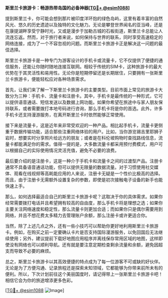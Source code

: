 **斯里兰卡旅游卡：畅游热带岛国的必备神器[[TG💪+ @esim1088](https://t.me/s/esim1088)]**

提到斯里兰卡，你可能会想到那片被印度洋环抱的绿色岛屿，这里有着丰富的自然风光、悠久的历史遗迹以及独特的文化魅力。无论是攀登世界闻名的亚当峰，还是在康提湖畔享受宁静时光，又或是漫步于加勒古城的石板街道，斯里兰卡总能让人流连忘返。然而，对于旅行者来说，如何保持与世界的联系，同时享受高速稳定的网络连接，成为了一个不容忽视的问题。而斯里兰卡旅游卡正是解决这一问题的最佳选择。

斯里兰卡旅游卡是一种专门为游客设计的手机卡或流量卡，它不仅提供了便捷的通信服务，还能让你随时随地连接互联网。相较于传统的SIM卡，这种旅游卡的最大优势在于其灵活性和易用性。无论你是短期停留还是长期居住，只要拥有一张斯里兰卡旅游卡，便能轻松应对各种场景需求。

首先，让我们来了解一下斯里兰卡旅游卡的主要类型。目前市面上常见的旅游卡大致分为三种：手机卡、流量卡和注册卡。其中，手机卡是最传统的一种形式，它可以提供语音通话、短信发送以及数据上网功能。如果你希望在旅途中与家人朋友保持联系，或者需要拨打本地号码进行咨询，那么手机卡将是你的首选。此外，许多手机卡还支持漫游服务，在离开斯里兰卡时依然能够正常使用。

接下来是流量卡，这是近年来非常受欢迎的一种产品。相比起手机卡，流量卡更侧重于数据传输功能，适合那些注重网络体验的用户。比如，当你游览锡吉里耶狮子岩时，想要实时分享照片给远方的朋友；或者是在科伦坡购物时查找路线信息，流量卡都能满足你的需求。值得一提的是，大多数流量卡都采用预付费模式，用户可以根据自己的实际使用情况灵活充值，避免不必要的浪费。

最后要介绍的是注册卡，这是一种介于手机卡和流量卡之间的过渡型产品。注册卡通常不具备语音通话功能，但可以提供无限量的数据流量。对于习惯使用社交媒体、观看在线视频等高耗能应用的人来说，注册卡无疑是一个性价比极高的选择。而且，由于注册卡无需额外设置复杂的参数，即使是初次接触电子设备的新手也能快速上手。

那么，如何选择最适合自己的斯里兰卡旅游卡呢？这取决于你的具体需求。如果你经常需要拨打电话并且希望拥有较高的自由度，那么手机卡将是理想之选；如果你主要关注网络速度和稳定性，那么流量卡则更加合适；而如果你只是偶尔需要用到网络，并且不想花费太多精力去管理账户余额，那么注册卡或许更适合你。

当然，除了上述几点之外，还有一些小技巧可以帮助你更好地利用斯里兰卡旅游卡。例如，在购买之前一定要确认卡片是否支持国际漫游服务，以免回国后无法继续使用；另外，建议提前下载好地图应用程序并离线保存常用区域的地图，这样即使没有网络也可以顺利导航。还有就是要注意定期检查剩余流量和余额，避免因超支而导致不必要的麻烦。

总之，斯里兰卡旅游卡以其高效便捷的特点成为了每一位游客不可或缺的好伙伴。无论是为了方便沟通、记录旅程还是探索未知领域，它都能够为你带来前所未有的便利。所以，下次计划前往这个美丽国度时，请记得带上一张斯里兰卡旅游卡吧！相信它会为你的旅途增添更多色彩。

[[TG💪+ @esim1088](https://t.me/s/esim1088) ![Image](https://i.postimg.cc/4NQfJmqS/Snipaste-2025-05-13-00-14-12.png)]